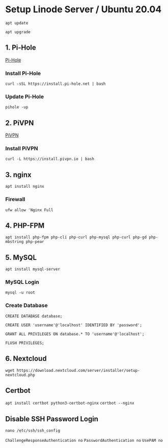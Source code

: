 # Setup Linode Server / Ubuntu 20.04

`apt update`

`apt upgrade`

## 1. Pi-Hole

[Pi-Hole](https://pi-hole.net/ "Pi-Hole")

### Install Pi-Hole

`curl -sSL https://install.pi-hole.net | bash`

### Update Pi-Hole

`pihole -up`

## 2. PiVPN

[PiVPN](https://pivpn.io/ "PiVPN")

### Install PiVPN

`curl -L https://install.pivpn.io | bash`

## 3. nginx

`apt install nginx`

### Firewall

`ufw allow 'Nginx Full`

## 4. PHP-FPM

`apt install php-fpm php-cli php-curl php-mysql php-curl php-gd php-mbstring php-pear`

## 5. MySQL

`apt install mysql-server`

### MySQL Login

`mysql -u root`

### Create Database

`CREATE DATABASE database;`

`CREATE USER 'username'@'localhost' IDENTIFIED BY 'password';`

`GRANT ALL PRIVILEGES ON database.* TO 'username'@'localhost';`

`FLUSH PRIVILEGES;`

## 6. Nextcloud

`wget https://download.nextcloud.com/server/installer/setup-nextcloud.php`

## Certbot

`apt install certbot python3-certbot-nginx`
`certbot --nginx`

## Disable SSH Password Login

`nano /etc/ssh/ssh_config`

`ChallengeResponseAuthentication no`
`PasswordAuthentication no`
`UsePAM no`
